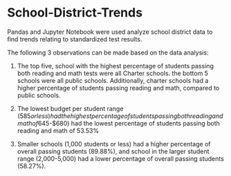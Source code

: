 # School-District-Trends

Pandas and Jupyter Notebook were used analyze school district data to find trends relating to standardized test results.


The following 3 observations can be made based on the data analysis:

1. The top five, school with the highest percentage of students passing both reading and math tests were all Charter schools. the bottom 5 schools were all public schools. Additionally, charter schools had a higher percentage of students passing reading and math, compared to public schools.

2. The lowest budget per student range ($585 or less) had the highest percentage of  students passing both reading and math of %90.37. Additionally, The highest budget per student range ($645-$680) had the lowest percentage of students passing both reading and math of 53.53%

3. Smaller schools (1,000 students or less) had a higher percentage of  overall passing students (89.88%), and school in the larger student range (2,000-5,000) had a lower percentage of  overall passing students (58.27%).
